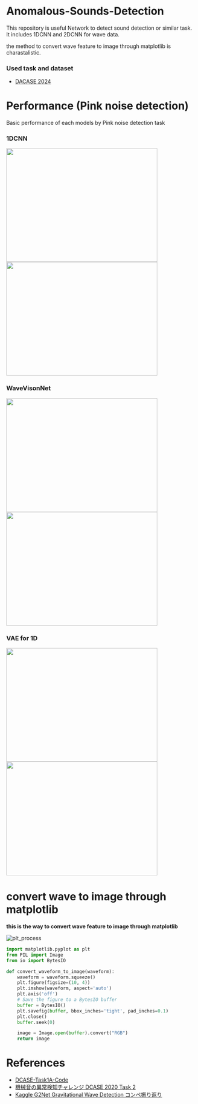 # Anomalous-Sounds-Detection

This repository is useful Network to detect sound detection or similar task.
It includes 1DCNN and 2DCNN for wave data. 

the method to convert wave feature to image through matplotlib is charastalistic.

### Used task and dataset 

- [DACASE 2024](https://dcase.community/challenge2024/index)

# Performance (Pink noise detection)

Basic performance of each models by Pink noise detection task

### 1DCNN

<img src="https://github.com/user-attachments/assets/97cb9017-642b-4198-9878-02f14c6590c5" width="400px" height="300px"/><img src="https://github.com/user-attachments/assets/234839c4-b046-4f57-bd6c-afe61a5435c1" width="400px" height="300px"/>







### WaveVisonNet

<img src="https://github.com/user-attachments/assets/b0feb2f0-a86d-49ec-82e8-5773b5530a02" width="400px" height="300px"/><img src="https://github.com/user-attachments/assets/88cafd28-e31d-49da-b41e-8e1f09824de1" width="400px" height="300px"/>


### VAE for 1D

<img src="https://github.com/user-attachments/assets/8b87296e-7466-474b-a1ff-6439ce1ad035" width="400px" height="300px"/><img src="https://github.com/user-attachments/assets/8cac7cab-79c0-4124-861b-91dc6c6e4287" width="400px" height="300px"/>


# convert wave to image through matplotlib

<b>this is the way to convert wave feature to image through matplotlib</b>

![plt_process](https://github.com/user-attachments/assets/3f990b7c-3d18-4ebb-8541-2e0095e81a4f)


```python
import matplotlib.pyplot as plt
from PIL import Image
from io import BytesIO

def convert_waveform_to_image(waveform):
    waveform = waveform.squeeze()
    plt.figure(figsize=(10, 4)) 
    plt.imshow(waveform, aspect='auto')
    plt.axis('off') 
    # Save the figure to a BytesIO buffer
    buffer = BytesIO()
    plt.savefig(buffer, bbox_inches='tight', pad_inches=0.1)
    plt.close()
    buffer.seek(0)

    image = Image.open(buffer).convert("RGB")
    return image
```


# References
- [DCASE-Task1A-Code](https://github.com/WangHelin1997/DCASE-2020-Task1A-Code/tree/update)
- [機械音の異常検知チャレンジ DCASE 2020 Task 2](https://qiita.com/daisukelab/items/b106c567cf8927a5519a)
- [Kaggle G2Net Gravitational Wave Detection コンペ振り返り](https://qiita.com/anonamename/items/5b7fa5d9d5d7f9970e06)
